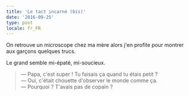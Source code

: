 ```yaml
---
title: 'Le tact incarné (bis)'
date: '2016-09-25'
type: post
locale: fr_FR
---
```


On retrouve un microscope chez ma mère alors j'en profite pour montrer aux garçons quelques trucs.

<!-- more -->

Le grand semble mi-épaté, mi-soucieux.

> — Papa, c'est super ! Tu faisais ça quand tu étais petit ?  
> — Oui, c'était chouette d'observer le monde comme ça.  
> — Pourquoi ? T'avais pas de copain ?
